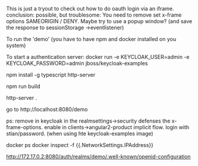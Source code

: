 This is just a tryout to check out how to do oauth login via an iframe.
conclusion: possible, but troublesome: You need to remove set x-frame options SAMEORIGIN / DENY.
Maybe try to use a popup window? (and save the response to sessionStorage ->eventlistener) 

To run the 'demo'
(you have to have npm and docker installed on you system)

To start a authentication server:
docker run -e KEYCLOAK_USER=admin -e KEYCLOAK_PASSWORD=admin jboss/keycloak-examples

npm install -g typescript http-server

npm run build

http-server .

go to http://localhost:8080/demo

ps:
remove in keycloak in the realmsettings->security defenses the x-frame-options.
enable in clients->angular2-product implicit flow.
login with stian/password. (when using hte keycloak-examples image)

docker ps
docker inspect -f {{.NetworkSettings.IPAddress}}

http://172.17.0.2:8080/auth/realms/demo/.well-known/openid-configuration